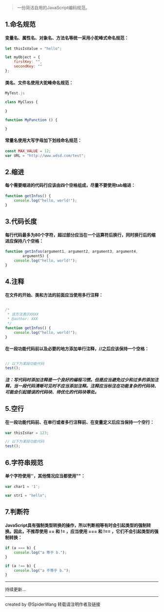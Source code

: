 > 一份简洁自用的JavaScript编码规范。

## 1.命名规范
#### 变量名、属性名、对象名、方法名等统一采用小驼峰式命名规范：

```javascript
let thisIsValue = "hello";

let myObject = {
	firstKey: "",
	secondKey: ""
};
```
#### 类名、文件名使用大驼峰命名规范：

```javascript
MyTest.js

class MyClass {
	
}

function MyFunction () {

}
```
#### 常量名使用大写字母加下划线命名规范：
```javascript
const MAX_VALUE = 12;
var URL = "http://www.wdsd.com/test";
```

## 2.缩进
#### 每个需要缩进的代码行应该由四个空格组成，尽量不要使用tab缩进：
```javascript
function getInfos() {
    console.log("hello, world!");
}
```

## 3.代码长度
#### 每行代码最多为80个字符，超过部分应当在一个运算符后换行，同时换行后的缩进应保持八个空格：
```javascript
function getInfos(argument1, argument2, argument3, argument4, 
        argument5) {
    console.log("hello, world!");
}
```
## 4.注释
#### 在文件的开始、类和方法的前面应当使用多行注释：
```javascript

/*
 * 该方法表示XXXX
 * @author: XXX
 */
function getInfos() {
    console.log("hello, world!");
}
```
#### 在一段功能代码前以及必要的地方添加单行注释，//之后应该保持一个空格：
```javascript

// 以下为某段功能代码
test();
```
##### 注：写代码时添加注释是一个良好的编程习惯。但是应当避免过少和过多的添加注释，当一段代码清晰可见时不应当添加注释。注释应当标注在功能复杂的代码块、可能会引起错误的代码块、待优化的代码块等处。
## 5.空行
#### 在一段功能代码前、在单行或者多行注释前、在变量定义后应当保持一个空行：
```javascript
var thisIsVar = 123;

// 以下为某段功能代码
test();
```
## 6.字符串规范
#### 单个字符使用''，其他情况应当都使用""：
```javascript
var char1 = '1';

var str1 = "hello";
```  
## 7.判断符
#### JavaScript具有强制类型转换的操作，所以判断相等有时会引起类型的强制转换。因此，不推荐使用 == 和 != ，应当使用 === 和 !== ，它们不会引起类型的强制转换：
```javascript
if (a === b) {
    console.log("a 等于 b.");
}

if (a !== b) {
    console.log("a 不等于 b.");
}
```  

------------------------------------------------
持续更新...    

------------------------------------------------

<!--more-->

created by @SpiderWang
转载请注明作者及链接


<!--more-->